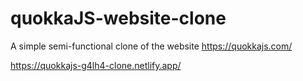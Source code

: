# quokkaJS-website-clone

A simple semi-functional clone of the website https://quokkajs.com/

https://quokkajs-g4lh4-clone.netlify.app/

